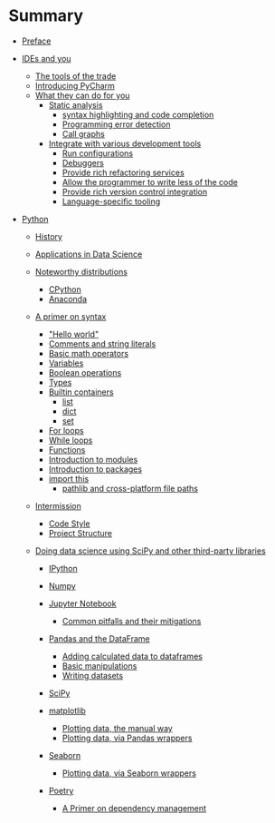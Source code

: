 # Summary

- [Preface](preface.md)
- [IDEs and you](ide/readme.md)
    - [The tools of the trade](ide/tools.md)
    - [Introducing PyCharm](ide/pycharm.md)
    - [What they can do for you]()
        - [Static analysis]()
            - [syntax highlighting and code completion](ide/syntax_highlighting.md)
            - [Programming error detection](ide/error_detection.md)
            - [Call graphs](ide/call_graphs.md)
        - [Integrate with various development tools]()
          - [Run configurations](ide/run_configurations.md)
          - [Debuggers](ide/breakpoints/debuggers.md)
          - [Provide rich refactoring services](ide/refactoring.md)
          - [Allow the programmer to write less of the code]()
          - [Provide rich version control integration]()
          - [Language-specific tooling]()

- [Python]()
    - [History]()
    - [Applications in Data Science]()
    - [Noteworthy distributions]()
        - [CPython]()
        - [Anaconda]()
    - [A primer on syntax]()
        - ["Hello world"](python/hello_world.md)
        - [Comments and string literals](python/comments.md)
        - [Basic math operators](python/basic_math_operators.md)
        - [Variables](python/variables.md)
        - [Boolean operations](python/booleans.md)
        - [Types](python/typing.md)
        - [Builtin containers](python/basic_containers/summary.md)
            - [list](python/basic_containers/lists.md)
            - [dict]()
            - [set](python/basic_containers/sets.md)
        - [For loops](python/loops/for.md)
        - [While loops](python/loops/while.md)
        - [Functions](python/functions.md)
        - [Introduction to modules](python/modules.md)
        - [Introduction to packages](python/packages.md)
        - [import this](python/import_this.md)
            - [pathlib and cross-platform file paths](python/pathlib.md)

    - [Intermission]()
        - [Code Style]()
        - [Project Structure]()

    - [Doing data science using SciPy and other third-party libraries](python/third_party_libs/summary.md)
        - [IPython](python/ipython.md)
        - [Numpy](python/the_ndarray.md)
        - [Jupyter Notebook](python/jupyter_notebook.md)
            - [Common pitfalls and their mitigations](python/jupyter_notebook_pitfalls.md)
        - [Pandas and the DataFrame](python/pandas/dataframe.md)
            - [Adding calculated data to dataframes]()
            - [Basic manipulations]()
            - [Writing datasets]()
        - [SciPy]()
        - [matplotlib]()
            - [Plotting data, the manual way]()
            - [Plotting data, via Pandas wrappers]()
        - [Seaborn]()
            - [Plotting data, via Seaborn wrappers]()

        - [Poetry]()
            - [A Primer on dependency management]()
